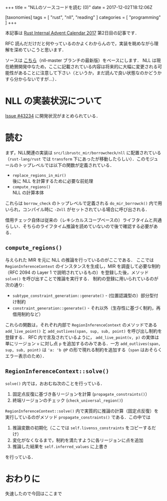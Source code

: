 +++
title = "NLLのソースコードを読む (0)"
date = 2017-12-02T18:12:06Z

[taxonomies]
tags = [ "rust", "nll", "reading" ]
categories = [ "programming" ]
+++

本記事は [Rust Internal Advent Calendar 2017][adc] 第2日目の記事です．

[adc]: https://qiita.com/advent-calendar/2017/rust-internal

RFC 読んだだけだと何やっているのかよくわからんので，実装を眺めながら理解を深めていこうと思います．

ソースは [こちら](https://github.com/nikomatsakis/rust/tree/3eb4284c35ff8c484699b753bcd924da62772b1e)（nll-master ブランチの最新版）をベースにします．
NLL は現在絶賛開発中なため，ここに記載されている内容は将来的に大幅に変更される可能性があることに注意して下さい（というか，まだ読んで良い状態なのかどうかすら分からないですが…）．

<!-- more -->

# NLL の実装状況について
[Issue #43234][tracking-issue] に開発状況がまとめられている．

[tracking-issue]: https://github.com/rust-lang/rust/issues/43234

# 読む

まず，NLL関連の実装は `src/librustc_mir/borrowcheck/nll` に配置されている（`rust-lang/rust` では `transform` 下にあったが移動したらしい）．このモジュールのトップレベルでは以下の関数が定義されている．

* `replace_regions_in_mir()`  
  後に NLL を計算するために必要な前処理
* `compute_regions()`  
  NLL の計算本体

これらは `borrow_check` のトップレベルで定義される `do_mir_borrowck()` 内で用いられ，コンパイル時に `-Znll` がセットされている場合に呼び出される．

借用チェック自体は従来の（レキシカルスコープベースの）ライフタイムと共通らしい．そちらのライフタイム推論を読めていないので後で確認する必要がある．

## `compute_regions()`
与えられた MIR を元に NLL の推論を行っているのがここである．
ここでは `RegionInferenceContext` のインスタンスを生成し，MIR を調査して必要な制約（RFC 2094 の Layer 1 で説明されているもの）を登録した後，メソッド `solve()` を呼び出すことで推論を実行する．
制約の登録に用いられているのが次の通り:

* `subtype_constraint_generation::generate()` - (位置認識型の）部分型付け制約
* `constraint_generation::generate()` - それ以外（生存性に基づく制約，再借用制約など）

これらの関数は，それぞれ内部で `RegionInferenceContext` のメソッドである `add_live_point()` と `add_outlives(span, sup, sub, point)` を呼び出し制約を登録する．
RFC 内で言及されているように， `add_live_point(v, p)` の実体は単にリージョン `v` に対し点 `p` を追加するのみである．一方 `add_outlives(span, sup, sub, point)` は `'a: 'b @P` の形で現れる制約を追加する（`span` はおそらくエラー表示のため）．

## `RegionInferenceContext::solve()`
`solve()` 内では，おおむね次のことを行っている．

1. 固定点反復に基づき各リージョンを計算 (`propagate_constraints()`）
2. 終端リージョンのチェック (`check_universal_region()`)

`RegionInferenceContext::solve()` 内で実質的に推論の計算（固定点反復）を実行しているのがメソッド `propagate_constraints()` である．この中では

1. 推論変数の初期化（ここでは `self.livenss_constraints` をコピーするだけ）
2. 変化がなくなるまで，制約を満たすように各リージョンに点を追加
3. 推論した結果を `self.inferred_values` に上書き

を行っている．

# おわりに
失速したので今回はここまで

